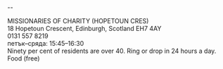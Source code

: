 
--

MISSIONARIES OF CHARITY (HOPETOUN CRES)  
18 Hopetoun Crescent, Edinburgh, Scotland EH7 4AY  
0131 557 8219  
петък–сряда: 15:45–16:30  
Ninety per cent of residents are over 40. Ring or drop in 24 hours a day.  
Food (free)  
  
